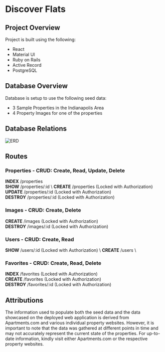# Discover Flats

## Project Overview
Project is built using the following:
* React
* Material UI
* Ruby on Rails
* Active Record
* PostgreSQL

## Database Overview
Database is setup to use the following seed data:
* 3 Sample Properties in the Indianapolis Area
* 4 Property Images for one of the properties

## Database Relations
![ERD](https://imgur.com/qT9xof9.png)

## Routes

### Properties - CRUD: Create, Read, Update, Delete
**INDEX** /properties \
**SHOW** /properties/:id \ 
**CREATE** /properties (Locked with Authorization) \
**UPDATE** /properties/:id (Locked with Authorization) \
**DESTROY** /properties/:id (Locked with Authorization)
### Images - CRUD: Create, Delete
**CREATE** /images (Locked with Authorization) \
**DESTROY** /images/:id (Locked with Authorization)
### Users - CRUD: Create, Read
**SHOW** /users/:id (Locked with Authorization) \ 
**CREATE** /users  \
### Favorites - CRUD: Create, Read, Delete
**INDEX** /favorites (Locked with Authorization)  \
**CREATE** /favorites (Locked with Authorization) \
**DESTROY** /favorites/:id (Locked with Authorization)

## Attributions

The information used to populate both the seed data and the data showcased on the deployed web application is derived from Apartments.com and various individual property websites. However, it is important to note that the data was gathered at different points in time and may not accurately represent the current state of the properties. For up-to-date information, kindly visit either Apartments.com or the respective property websites.